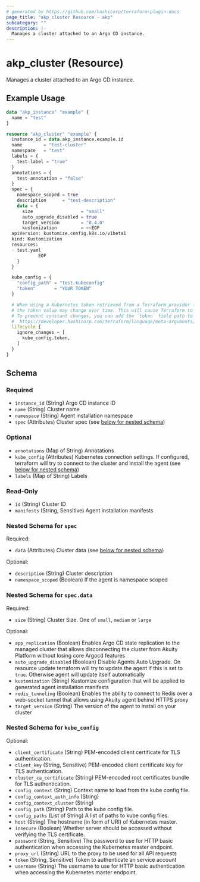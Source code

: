 ```yaml
---
# generated by https://github.com/hashicorp/terraform-plugin-docs
page_title: "akp_cluster Resource - akp"
subcategory: ""
description: |-
  Manages a cluster attached to an Argo CD instance.
---
```


# akp_cluster (Resource)

Manages a cluster attached to an Argo CD instance.

## Example Usage

```terraform
data "akp_instance" "example" {
  name = "test"
}

resource "akp_cluster" "example" {
  instance_id = data.akp_instance.example.id
  name        = "test-cluster"
  namespace   = "test"
  labels = {
    test-label = "true"
  }
  annotations = {
    test-annotation = "false"
  }
  spec = {
    namespace_scoped = true
    description      = "test-description"
    data = {
      size                  = "small"
      auto_upgrade_disabled = true
      target_version        = "0.4.0"
      kustomization         = <<EOF
  apiVersion: kustomize.config.k8s.io/v1beta1
  kind: Kustomization
  resources:
  - test.yaml
            EOF
    }
  }

  kube_config = {
    "config_path" = "test.kubeconfig"
    "token"       = "YOUR TOKEN"
  }

  # When using a Kubernetes token retrieved from a Terraform provider (e.g. aws_eks_cluster_auth or google_client_config) in the above `kube_config`,
  # the token value may change over time. This will cause Terraform to detect a diff in the `token` on each plan and apply.
  # To prevent constant changes, you can add the `token` field path to the `lifecycle` block's `ignore_changes` list:
  #  https://developer.hashicorp.com/terraform/language/meta-arguments/lifecycle#ignore_changes
  lifecycle {
    ignore_changes = [
      kube_config.token,
    ]
  }
}
```

<!-- schema generated by tfplugindocs -->
## Schema

### Required

- `instance_id` (String) Argo CD instance ID
- `name` (String) Cluster name
- `namespace` (String) Agent installation namespace
- `spec` (Attributes) Cluster spec (see [below for nested schema](#nestedatt--spec))

### Optional

- `annotations` (Map of String) Annotations
- `kube_config` (Attributes) Kubernetes connection settings. If configured, terraform will try to connect to the cluster and install the agent (see [below for nested schema](#nestedatt--kube_config))
- `labels` (Map of String) Labels

### Read-Only

- `id` (String) Cluster ID
- `manifests` (String, Sensitive) Agent installation manifests

<a id="nestedatt--spec"></a>
### Nested Schema for `spec`

Required:

- `data` (Attributes) Cluster data (see [below for nested schema](#nestedatt--spec--data))

Optional:

- `description` (String) Cluster description
- `namespace_scoped` (Boolean) If the agent is namespace scoped

<a id="nestedatt--spec--data"></a>
### Nested Schema for `spec.data`

Required:

- `size` (String) Cluster Size. One of `small`, `medium` or `large`

Optional:

- `app_replication` (Boolean) Enables Argo CD state replication to the managed cluster that allows disconnecting the cluster from Akuity Platform without losing core Argocd features
- `auto_upgrade_disabled` (Boolean) Disable Agents Auto Upgrade. On resource update terraform will try to update the agent if this is set to `true`. Otherwise agent will update itself automatically
- `kustomization` (String) Kustomize configuration that will be applied to generated agent installation manifests
- `redis_tunneling` (Boolean) Enables the ability to connect to Redis over a web-socket tunnel that allows using Akuity agent behind HTTPS proxy
- `target_version` (String) The version of the agent to install on your cluster



<a id="nestedatt--kube_config"></a>
### Nested Schema for `kube_config`

Optional:

- `client_certificate` (String) PEM-encoded client certificate for TLS authentication.
- `client_key` (String, Sensitive) PEM-encoded client certificate key for TLS authentication.
- `cluster_ca_certificate` (String) PEM-encoded root certificates bundle for TLS authentication.
- `config_context` (String) Context name to load from the kube config file.
- `config_context_auth_info` (String)
- `config_context_cluster` (String)
- `config_path` (String) Path to the kube config file.
- `config_paths` (List of String) A list of paths to kube config files.
- `host` (String) The hostname (in form of URI) of Kubernetes master.
- `insecure` (Boolean) Whether server should be accessed without verifying the TLS certificate.
- `password` (String, Sensitive) The password to use for HTTP basic authentication when accessing the Kubernetes master endpoint.
- `proxy_url` (String) URL to the proxy to be used for all API requests
- `token` (String, Sensitive) Token to authenticate an service account
- `username` (String) The username to use for HTTP basic authentication when accessing the Kubernetes master endpoint.
